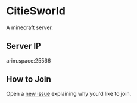# CitieSworld
A minecraft server.

## Server IP
arim.space:25566

## How to Join
Open a [new issue](https://github.com/A248/CitieSworld/issues/new) explaining why you'd like to join.
